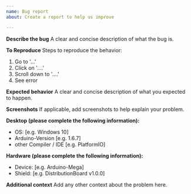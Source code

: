 ```yaml
---
name: Bug report
about: Create a report to help us improve

---
```


**Describe the bug**
A clear and concise description of what the bug is.

**To Reproduce**
Steps to reproduce the behavior:
1. Go to '...'
2. Click on '....'
3. Scroll down to '....'
4. See error

**Expected behavior**
A clear and concise description of what you expected to happen.

**Screenshots**
If applicable, add screenshots to help explain your problem.

**Desktop (please complete the following information):**
 - OS: [e.g. Windows 10]
 - Arduino-Version [e.g. 1.6.7]
 - other Compiler / IDE [e.g. PlatformIO]

**Hardware (please complete the following information):**
 - Device: [e.g. Arduino-Mega]
 - Shield: [e.g. DistributionBoard v1.0.0]

**Additional context**
Add any other context about the problem here.
